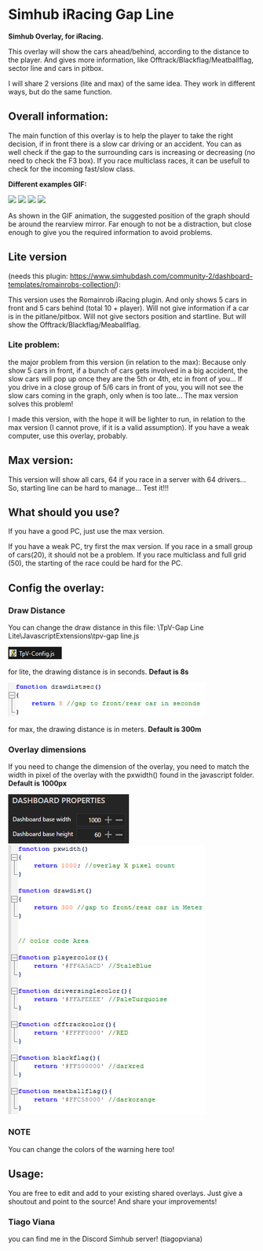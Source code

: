 # Simhub iRacing Gap Line

**Simhub Overlay, for iRacing.**

This overlay will show the cars ahead/behind, according to the distance to the player. And gives more information, like Offtrack/Blackflag/Meatballflag, sector line and cars in pitbox.

I will share 2 versions (lite and max) of the same idea. They work in different ways, but do the same function.

## Overall information:
The main function of this overlay is to help the player to take the right decision, if in front there is a slow car driving or an accident.
You can as well check if the gap to the surrounding cars is increasing or decreasing (no need to check the F3 box).
If you race multiclass races, it can be usefull to check for the incoming fast/slow class.


**Different examples GIF:**

<img src="images/tpv-gap line-101.gif" />

<img src="images/tpv-gap line-102.gif" />

<img src="images/tpv-gap line-103.gif" />

<img src="images/tpv-gap line-104.gif" />

As shown in the GIF animation, the suggested position of the graph should be around the rearview mirror. Far enough to not be a distraction, but close enough to give you the required information to avoid problems.

## Lite version
(needs this plugin: https://www.simhubdash.com/community-2/dashboard-templates/romainrobs-collection/):

This version uses the Romainrob iRacing plugin. And only shows 5 cars in front and 5 cars behind (total 10 + player). Will not give information if a car is in the pitlane/pitbox. Will not give sectors position and startline.
But will show the Offtrack/Blackflag/Meaballflag.

### Lite problem:
the major problem from this version (in relation to the max): Because only show 5 cars in front, if a bunch of cars gets involved in a big accident, the slow cars will pop up once they are the 5th or 4th, etc in front of you...
If you drive in a close group of 5/6 cars in front of you, you will not see the slow cars coming in the graph, only when is too late... The max version solves this problem!

I made this version, with the hope it will be lighter to run, in relation to the max version (I cannot prove, if it is a valid assumption).
If you have a weak computer, use this overlay, probably.

## Max version:
This version will show all cars, 64 if you race in a server with 64 drivers... So, starting line can be hard to manage... Test it!!!

## What should you use?
If you have a good PC, just use the max version. 

If you have a weak PC, try first the max version. If you race in a small group of cars(20), it should not be a problem. If you race multiclass and full grid (50), the starting of the race could be hard for the PC.

## Config the overlay:

### Draw Distance
You can change the draw distance in this file: \TpV-Gap Line Lite\JavascriptExtensions\tpv-gap line.js

<img src="images/tpv-gap line-007.png" />

for lite, the drawing distance is in seconds. **Defaut is 8s**

<img src="images/tpv-gap line-008.png" />

for max, the drawing distance is in meters. **Default is 300m**

### Overlay dimensions
If you need to change the dimension of the overlay, you need to match the width in pixel of the overlay with the pxwidth() found in the javascript folder. **Default is 1000px**

<img src="images/tpv-gap line-006.png" />

<img src="images/tpv-gap line-005.png" />

### NOTE
You can change the colors of the warning here too!

## Usage:
You are free to edit and add to your existing shared overlays. Just give a shoutout and point to the source! And share your improvements!

### Tiago Viana
you can find me in the Discord Simhub server! (tiagopviana)

